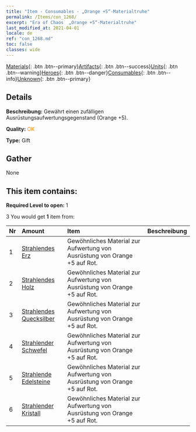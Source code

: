 ```yaml
---
title: "Item - Consumables - „Orange +5“-Materialtruhe"
permalink: /Items/con_1268/
excerpt: "Era of Chaos  „Orange +5“-Materialtruhe"
last_modified_at: 2021-04-01
locale: de
ref: "con_1268.md"
toc: false
classes: wide
---
```

 [Materials](/de/Items/){: .btn .btn--primary}[Artifacts](/de/Items/Artifacts/){: .btn .btn--success}[Units](/de/Items/Units/){: .btn .btn--warning}[Heroes](/de/Items/Heroes/){: .btn .btn--danger}[Consumables](/de/Items/Consumables/){: .btn .btn--info}[Unknown](/de/Items/Unknown/){: .btn .btn--primary}

## Details
 **Beschreibung:** Gewährt einen zufälligen Ausrüstungsaufwertungsgegenstand (Orange +5).

 **Quality:** <span style="color: #FF8C00">OK</span>

 **Type:** Gift

## Gather

  None

## This item contains:

 **Required Level to open:** 1

 3 You would get **1** item  from:

  | Nr | Amount |     Item    | Beschreibung |
  |:---|:-------|:------------|:-----------:|
  | 1 | [Strahlendes Erz](/de/Items/mat_96/) | Gewöhnliches Material zur Aufwertung von Ausrüstung von Orange +5 auf Rot. | 
  | 2 | [Strahlendes Holz](/de/Items/mat_97/) | Gewöhnliches Material zur Aufwertung von Ausrüstung von Orange +5 auf Rot. | 
  | 3 | [Strahlendes Quecksilber](/de/Items/mat_98/) | Gewöhnliches Material zur Aufwertung von Ausrüstung von Orange +5 auf Rot. | 
  | 4 | [Strahlender Schwefel](/de/Items/mat_99/) | Gewöhnliches Material zur Aufwertung von Ausrüstung von Orange +5 auf Rot. | 
  | 5 | [Strahlende Edelsteine](/de/Items/mat_100/) | Gewöhnliches Material zur Aufwertung von Ausrüstung von Orange +5 auf Rot. | 
  | 6 | [Strahlender Kristall](/de/Items/mat_101/) | Gewöhnliches Material zur Aufwertung von Ausrüstung von Orange +5 auf Rot. | 
